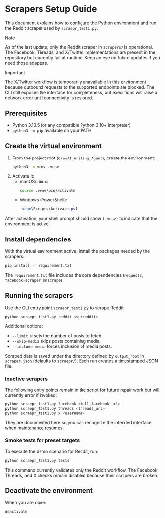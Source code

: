 # Scrapers Setup Guide

This document explains how to configure the Python environment and run the Reddit scraper used by `scraepr_test1.py`.

> [!NOTE]
> As of the last update, only the Reddit scraper in `scrapers/` is operational. The Facebook, Threads, and X/Twitter implementations are present in the repository but currently fail at runtime. Keep an eye on future updates if you need those adapters.

> [!IMPORTANT]
> The X/Twitter workflow is temporarily unavailable in this environment because outbound requests to the supported endpoints are blocked. The CLI still exposes the interface for completeness, but executions will raise a network error until connectivity is restored.

## Prerequisites
- Python 3.13.5 (or any compatible Python 3.10+ interpreter)
- `python3 -m pip` available on your PATH

## Create the virtual environment
1. From the project root (`CrewAI_Writing_Agent`), create the environment:
   ```bash
   python3 -m venv .venv
   ```
2. Activate it:
   - macOS/Linux:
     ```bash
     source .venv/bin/activate
     ```
   - Windows (PowerShell):
     ```powershell
     .venv\Scripts\Activate.ps1
     ```

After activation, your shell prompt should show `(.venv)` to indicate that the environment is active.

## Install dependencies
With the virtual environment active, install the packages needed by the scrapers:
```bash
pip install -r requirement.txt
```

The `requirement.txt` file includes the core dependencies (`requests`, `facebook-scraper`, `snscrape`).

## Running the scrapers
Use the CLI entry point `scraepr_test1.py` to scrape Reddit:
```bash
python scraepr_test1.py reddit <subreddit>
```

Additional options:
- `--limit N` sets the number of posts to fetch.
- `--skip-media` skips posts containing media.
- `--include-media` forces inclusion of media posts.

Scraped data is saved under the directory defined by `output_root` in `scraper.json` (defaults to `scraepr/`). Each run creates a timestamped JSON file.

### Inactive scrapers

The following entry points remain in the script for future repair work but will currently error if invoked:

```bash
python scraepr_test1.py facebook <full_facebook_url>
python scraepr_test1.py threads <threads_url>
python scraepr_test1.py x <username>
```

They are documented here so you can recognize the intended interface when maintenance resumes.

### Smoke tests for preset targets

To execute the demo scenario for Reddit, run:

```bash
python scraepr_test1.py tests
```

This command currently validates only the Reddit workflow. The Facebook, Threads, and X checks remain disabled because their scrapers are broken.

## Deactivate the environment
When you are done:
```bash
deactivate
```
